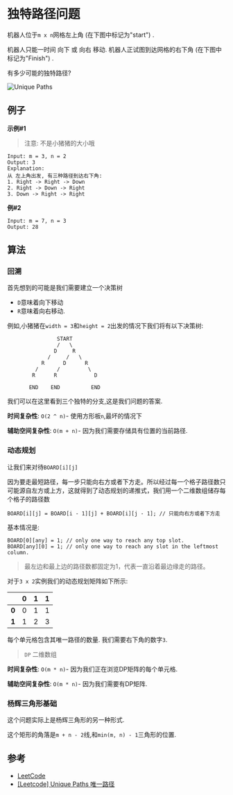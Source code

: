 
# 独特路径问题

机器人位于`m x n`网格左上角 (在下图中标记为"start") . 

机器人只能一时间 向下 或 向右 移动. 机器人正试图到达网格的右下角 (在下图中标记为"Finish") . 

有多少可能的独特路径?

![Unique Paths](https://leetcode.com/static/images/problemset/robot_maze.png)

## 例子

**示例#1**

> 注意: 不是小猪猪的大小哦

    Input: m = 3, n = 2
    Output: 3
    Explanation:
    从 左上角出发, 有三种路径到达右下角:
    1. Right -> Right -> Down
    2. Right -> Down -> Right
    3. Down -> Right -> Right

**例#2**

    Input: m = 7, n = 3
    Output: 28

## 算法

### 回溯

首先想到的可能是我们需要建立一个决策树

- `D`意味着向下移动 
- `R`意味着向右移动. 

例如,小猪猪在`width = 3`和`height = 2`出发的情况下我们将有以下决策树: 

                    START
                    /   \
                   D     R
                 /     /   \
               R      D      R
             /      /         \
            R      R            D

           END    END          END

我们可以在这里看到三个独特的分支,这是我们问题的答案. 

**时间复杂性**: `O(2 ^ n)`- 使用方形板`n`,最坏的情况下

**辅助空间复杂性**: `O(m + n)`- 因为我们需要存储具有位置的当前路径. 

### 动态规划

让我们来对待`BOARD[i][j]`

因为要走最短路径，每一步只能向右方或者下方走。所以经过每一个格子路径数只可能源自左方或上方，这就得到了动态规划的递推式，我们用一个二维数组储存每个格子的路径数

    BOARD[i][j] = BOARD[i - 1][j] + BOARD[i][j - 1]; // 只能向右方或者下方走

基本情况是: 

    BOARD[0][any] = 1; // only one way to reach any top slot.
    BOARD[any][0] = 1; // only one way to reach any slot in the leftmost column.

> 最左边和最上边的路径数都固定为1，代表一直沿着最边缘走的路径。

对于`3 x 2`实例我们的动态规划矩阵如下所示: 

|       |  0  |  1  |  1  |
| :---: | :-: | :-: | :-: |
| **0** |  0  |  1  |  1  |
| **1** |  1  |  2  |  3  |

每个单元格包含其唯一路径的数量. 我们需要右下角的数字`3`. 

> `DP` 二维数组

**时间复杂性**: `O(m * n)`- 因为我们正在浏览DP矩阵的每个单元格. 

**辅助空间复杂性**: `O(m * n)`- 因为我们需要有DP矩阵. 

### 杨辉三角形基础

这个问题实际上是杨辉三角形的另一种形式. 

这个矩形的角落是`m + n - 2`线,和`min(m, n) - 1`三角形的位置. 

## 参考

-   [LeetCode](https://leetcode.com/problems/unique-paths/description/)
- [[Leetcode] Unique Paths 唯一路径](https://segmentfault.com/a/1190000003502805)